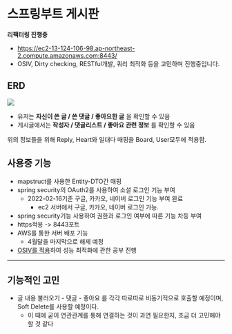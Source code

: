# 스프링부트 게시판

**리팩터링 진행중**
* https://ec2-13-124-106-98.ap-northeast-2.compute.amazonaws.com:8443/
* OSIV, Dirty checking, RESTful개발, 쿼리 최적화 등을 고민하며 진행중입니다.

## ERD
![](https://i.imgur.com/mjAjQh0.png)

- 유저는 **자신이 쓴 글 / 쓴 댓글 / 좋아요한 글** 을 확인할 수 있음
- 게시글에서는 **작성자 / 댓글리스트 / 좋아요 관련 정보** 를 확인할 수 있음

위의 정보들을 위해 Reply, Heart와 일대다 매핑을 Board, User모두에 적용함.

## 사용중 기능
* mapstruct를 사용한 Entity-DTO간 매핑
* spring security의 OAuth2를 사용하여 소셜 로그인 기능 부여
    * 2022-02-16기준 구글, 카카오, 네이버 로그인 기능 부여 완료
      * ec2 서버에서 구글, 카카오, 네이버 로그인 가능. 
* spring security기능 사용하여 권한과 로그인 여부에 따른 기능 차등 부여
* https적용 -> 8443포트 
* AWS를 통한 서버 배포 기능 
    * 4월달을 마지막으로 해제 예정
* [OSIV를 적용](https://hello-backend.tistory.com/148)하여 성능 최적화에 관한 공부 진행

---

## 기능적인 고민
- 글 내용 불러오기 - 댓글 - 좋아요 를 각각 따로따로 비동기적으로 호출할 예정이며, Soft Delete를 사용할 예정이다. 
   - 이 때에 굳이 연관관계를 통해 연결하는 것이 과연 필요한지, 조금 더 고민해야 할 것 같다
